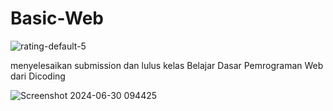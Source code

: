 # Basic-Web
![rating-default-5](https://github.com/Wynterwine/Basic-Web/assets/125936700/1646ebc9-33ec-4a8f-890f-c7db5fca14ae)

menyelesaikan submission dan lulus kelas Belajar Dasar Pemrograman Web dari Dicoding

![Screenshot 2024-06-30 094425](https://github.com/Wynterwine/Basic-Web/assets/125936700/f99c3d80-a9d4-4c9f-a3a9-304aa00df083)
